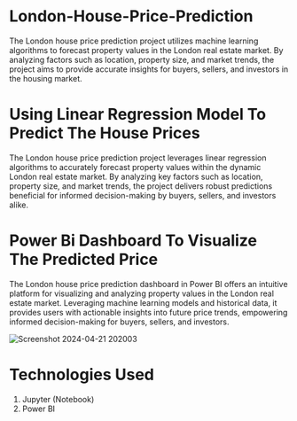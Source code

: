 # London-House-Price-Prediction
The London house price prediction project utilizes machine learning algorithms to forecast property values in the London real estate market. By analyzing factors such as location, property size, and market trends, the project aims to provide accurate insights for buyers, sellers, and investors in the housing market.
# Using Linear Regression Model To Predict The House Prices
The London house price prediction project leverages linear regression algorithms to accurately forecast property values within the dynamic London real estate market. By analyzing key factors such as location, property size, and market trends, the project delivers robust predictions beneficial for informed decision-making by buyers, sellers, and investors alike.

# Power Bi Dashboard To Visualize The Predicted Price

The London house price prediction dashboard in Power BI offers an intuitive platform for visualizing and analyzing property values in the London real estate market. Leveraging machine learning models and historical data, it provides users with actionable insights into future price trends, empowering informed decision-making for buyers, sellers, and investors.

![Screenshot 2024-04-21 202003](https://github.com/SaabikAhamed/London-House-Price-Prediction/assets/164223922/20f7682e-1764-44ee-9243-049cc9a80cb0)

# Technologies Used

1. Jupyter (Notebook)
2. Power BI
